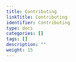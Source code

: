 ```yaml
---
title: Contributing
linkTitle: Contributing
identifier: Contributing
type: docs
categories: []
tags: []
description: ""
weight: 15
---
```


